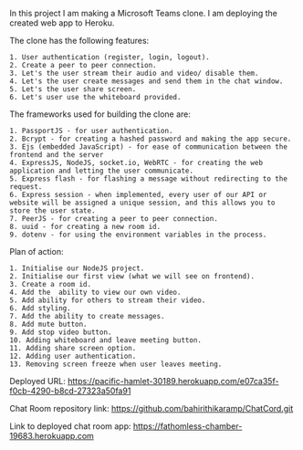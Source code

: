 In this project I am making a Microsoft Teams clone. I am deploying the created web app to Heroku.  
  
The clone has the following features:  
  
    1. User authentication (register, login, logout).  
    2. Create a peer to peer connection.  
    3. Let's the user stream their audio and video/ disable them.  
    4. Let's the user create messages and send them in the chat window.  
    5. Let's the user share screen.  
    6. Let's user use the whiteboard provided.  
  
  
The frameworks used for building the clone are:  
  
    1. PassportJS - for user authentication.  
    2. Bcrypt - for creating a hashed password and making the app secure.  
    3. Ejs (embedded JavaScript) - for ease of communication between the frontend and the server
    4. ExpressJS, NodeJS, socket.io, WebRTC - for creating the web application and letting the user communicate.  
    5. Express flash - for flashing a message without redirecting to the request.  
    6. Express session - when implemented, every user of our API or website will be assigned a unique session, and this allows you to store the user state.  
    7. PeerJS - for creating a peer to peer connection.  
    8. uuid - for creating a new room id.  
    9. dotenv - for using the environment variables in the process.
  
  
Plan of action:  
  
    1. Initialise our NodeJS project.  
    2. Initialise our first view (what we will see on frontend).  
    3. Create a room id.  
    4. Add the  ability to view our own video.  
    5. Add ability for others to stream their video.  
    6. Add styling.  
    7. Add the ability to create messages.  
    8. Add mute button.  
    9. Add stop video button.  
    10. Adding whiteboard and leave meeting button.  
    11. Adding share screen option.  
    12. Adding user authentication.  
    13. Removing screen freeze when user leaves meeting.
  
  
Deployed URL:  https://pacific-hamlet-30189.herokuapp.com/e07ca35f-f0cb-4290-b8cd-27323a50fa91
  
Chat Room repository link:  https://github.com/bahirithikaramp/ChatCord.git
  
Link to deployed chat room app:  https://fathomless-chamber-19683.herokuapp.com
